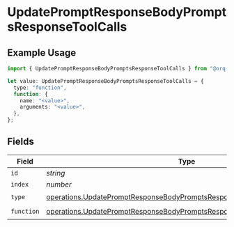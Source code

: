 # UpdatePromptResponseBodyPromptsResponseToolCalls

## Example Usage

```typescript
import { UpdatePromptResponseBodyPromptsResponseToolCalls } from "@orq-ai/node/models/operations";

let value: UpdatePromptResponseBodyPromptsResponseToolCalls = {
  type: "function",
  function: {
    name: "<value>",
    arguments: "<value>",
  },
};
```

## Fields

| Field                                                                                                                                                                  | Type                                                                                                                                                                   | Required                                                                                                                                                               | Description                                                                                                                                                            |
| ---------------------------------------------------------------------------------------------------------------------------------------------------------------------- | ---------------------------------------------------------------------------------------------------------------------------------------------------------------------- | ---------------------------------------------------------------------------------------------------------------------------------------------------------------------- | ---------------------------------------------------------------------------------------------------------------------------------------------------------------------- |
| `id`                                                                                                                                                                   | *string*                                                                                                                                                               | :heavy_minus_sign:                                                                                                                                                     | N/A                                                                                                                                                                    |
| `index`                                                                                                                                                                | *number*                                                                                                                                                               | :heavy_minus_sign:                                                                                                                                                     | N/A                                                                                                                                                                    |
| `type`                                                                                                                                                                 | [operations.UpdatePromptResponseBodyPromptsResponse200ApplicationJson2Type](../../models/operations/updatepromptresponsebodypromptsresponse200applicationjson2type.md) | :heavy_check_mark:                                                                                                                                                     | N/A                                                                                                                                                                    |
| `function`                                                                                                                                                             | [operations.UpdatePromptResponseBodyPromptsResponseFunction](../../models/operations/updatepromptresponsebodypromptsresponsefunction.md)                               | :heavy_check_mark:                                                                                                                                                     | N/A                                                                                                                                                                    |